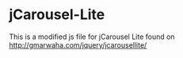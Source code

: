 jCarousel-Lite
==============

This is a modified js file for jCarousel Lite found on http://gmarwaha.com/jquery/jcarousellite/

